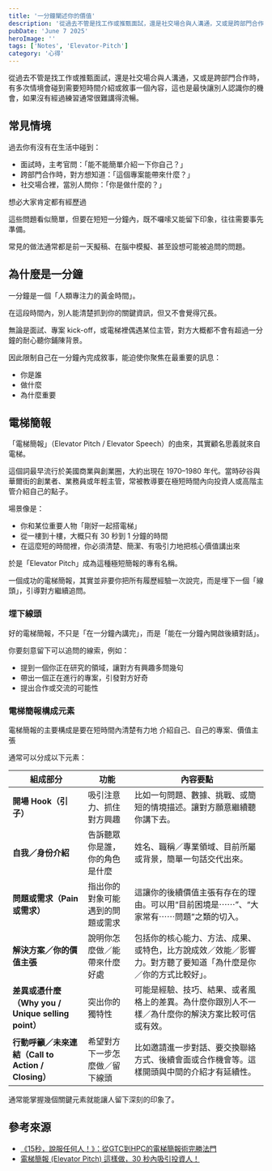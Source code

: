 ```yaml
---
title: '一分鐘闡述你的價值'
description: '從過去不管是找工作或推甄面試，還是社交場合與人溝通，又或是跨部門合作時，有多次情境會碰到需要短時間介紹或敘事一個內容，這也是最快讓別人認識你的機會，如果沒有經過練習通常很難講得流暢。'
pubDate: 'June 7 2025'
heroImage: ''
tags: ['Notes', 'Elevator-Pitch']
category: '心得'
---
```


從過去不管是找工作或推甄面試，還是社交場合與人溝通，又或是跨部門合作時，有多次情境會碰到需要短時間介紹或敘事一個內容，這也是最快讓別人認識你的機會，如果沒有經過練習通常很難講得流暢。

## 常見情境

過去你有沒有在生活中碰到：

* 面試時，主考官問：「能不能簡單介紹一下你自己？」
* 跨部門合作時，對方想知道：「這個專案能帶來什麼？」
* 社交場合裡，當別人問你：「你是做什麼的？」

想必大家肯定都有經歷過

這些問題看似簡單，但要在短短一分鐘內，既不囉嗦又能留下印象，往往需要事先準備。  

常見的做法通常都是前一天擬稿、在腦中模擬、甚至設想可能被追問的問題。

## 為什麼是一分鐘

一分鐘是一個「人類專注力的黃金時間」。

在這段時間內，別人能清楚抓到你的關鍵資訊，但又不會覺得冗長。

無論是面試、專案 kick-off，或電梯裡偶遇某位主管，對方大概都不會有超過一分鐘的耐心聽你鋪陳背景。

因此限制自己在一分鐘內完成敘事，能迫使你聚焦在最重要的訊息：

* 你是誰
* 做什麼
* 為什麼重要

## 電梯簡報

「電梯簡報」（Elevator Pitch / Elevator Speech）的由來，其實顧名思義就來自電梯。

這個詞最早流行於美國商業與創業圈，大約出現在 1970–1980 年代。當時矽谷與華爾街的創業者、業務員或年輕主管，常被教導要在極短時間內向投資人或高階主管介紹自己的點子。

場景像是：

* 你和某位重要人物「剛好一起搭電梯」
* 從一樓到十樓，大概只有 30 秒到 1 分鐘的時間
* 在這麼短的時間裡，你必須清楚、簡潔、有吸引力地把核心價值講出來

於是「Elevator Pitch」成為這種極短簡報的專有名稱。

一個成功的電梯簡報，其實並非要你把所有履歷經驗一次說完，而是埋下一個「線頭」，引導對方繼續追問。

### 埋下線頭

好的電梯簡報，不只是「在一分鐘內講完」，而是「能在一分鐘內開啟後續對話」。  

你要刻意留下可以追問的線索，例如：  

* 提到一個你正在研究的領域，讓對方有興趣多問幾句  
* 帶出一個正在進行的專案，引發對方好奇  
* 提出合作或交流的可能性  

### 電梯簡報構成元素

電梯簡報的主要構成是要在短時間內清楚有力地 介紹自己、自己的專案、價值主張

通常可以分成以下元素：

| 組成部分                                       | 功能               | 內容要點                                                                        |
| ------------------------------------------ | ---------------- | --------------------------------------------------------------------------- |
| **開場 Hook（引子）**                            | 吸引注意力、抓住對方興趣     | 比如一句問題、數據、挑戰、或簡短的情境描述。讓對方願意繼續聽你講下去。 |
| **自我／身份介紹**                                | 告訴聽眾你是誰，你的角色是什麼  | 姓名、職稱／專業領域、目前所屬或背景，簡單一句話交代出來。                                               |
| **問題或需求（Pain 或需求）**                        | 指出你的對象可能遇到的問題或需求 | 這讓你的後續價值主張有存在的理由。可以用“目前困境是⋯⋯”、“大家常有⋯⋯問題”之類的切入。                              |
| **解決方案／你的價值主張**                            | 說明你怎麼做／能帶來什麼好處   | 包括你的核心能力、方法、成果、或特色，比方說成效／效能／影響力。對方聽了要知道「為什麼是你／你的方式比較好」。                     |
| **差異或憑什麼（Why you / Unique selling point）** | 突出你的獨特性          | 可能是經驗、技巧、結果、或者風格上的差異。為什麼你跟別人不一樣／為什麼你的解決方案比較可信或有效。                           |
| **行動呼籲／未來連結（Call to Action / Closing）**    | 希望對方下一步怎麼做／留下線頭  | 比如邀請進一步對話、要交換聯絡方式、後續會面或合作機會等。這樣開頭與中間的介紹才有延續性。                               |

[1]: https://negotowin.blogspot.com/2016/06/15gtchpc.html?utm_source=chatgpt.com "《15秒，說服任何人！》：從GTC到HPC的電梯簡報術完勝法門"

通常能掌握幾個關鍵元素就能讓人留下深刻的印象了。

## 參考來源

* [《15秒，說服任何人！》：從GTC到HPC的電梯簡報術完勝法門](https://negotowin.blogspot.com/2016/06/15gtchpc.html)
* [電梯簡報 (Elevator Pitch) 這樣做，30 秒內吸引投資人！](https://slidesmind.com/elevator-pitch-tips/)
